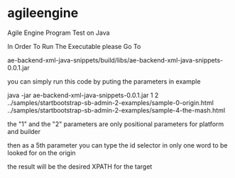 # agileengine
Agile Engine Program Test on Java


In Order To Run The Executable please Go To 


ae-backend-xml-java-snippets/build/libs/ae-backend-xml-java-snippets-0.0.1.jar

you can simply run this code by puting the parameters in example


java -jar ae-backend-xml-java-snippets-0.0.1.jar  1 2 ../samples/startbootstrap-sb-admin-2-examples/sample-0-origin.html ../samples/startbootstrap-sb-admin-2-examples/sample-4-the-mash.html



the "1" and the "2" parameters are only positional parameters for platform and  builder


then as a 5th parameter you can type the id selector in only one word to be looked for on the origin


the result will be the desired XPATH for the target
